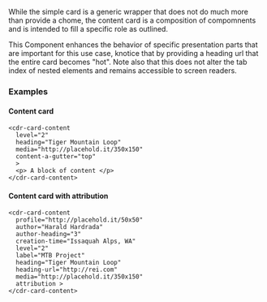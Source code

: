 While the simple card is a generic wrapper that does not do much more than provide a chome, the content card is a composition of compomnents and is intended to fill a specific role as outlined.

This Component enhances the behavior of specific presentation parts that are important for this use case, knotice that by providing a heading url that the entire card becomes "hot". Note also that this does not alter the tab index of nested elements and remains accessible to screen readers.

### Examples

#### Content card 
```
<cdr-card-content
  level="2"
  heading="Tiger Mountain Loop"
  media="http://placehold.it/350x150"
  content-a-gutter="top"
  >
  <p> A block of content </p>
</cdr-card-content>
```
#### Content card with attribution 
```
<cdr-card-content
  profile="http://placehold.it/50x50"
  author="Harald Hardrada"
  author-heading="3"
  creation-time="Issaquah Alps, WA"
  level="2"
  label="MTB Project"
  heading="Tiger Mountain Loop"
  heading-url="http://rei.com"
  media="http://placehold.it/350x150"
  attribution >
</cdr-card-content>
```
